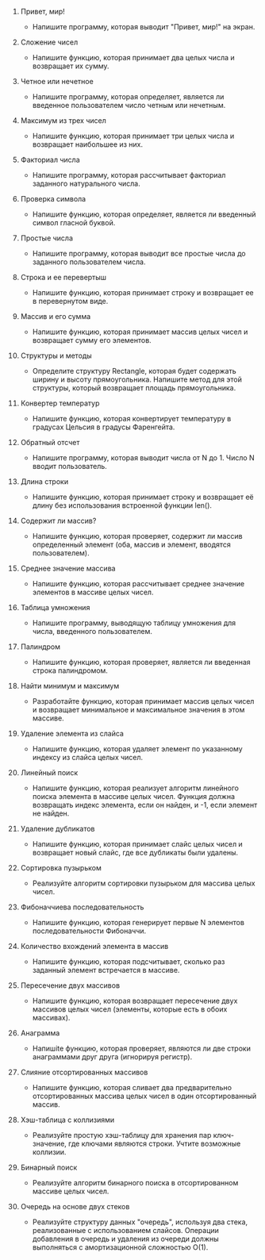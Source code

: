 1. Привет, мир!
   - Напишите программу, которая выводит "Привет, мир!" на экран.

2. Сложение чисел
   - Напишите функцию, которая принимает два целых числа и возвращает их сумму.

3. Четное или нечетное
   - Напишите программу, которая определяет, является ли введенное пользователем число четным или нечетным.

4. Максимум из трех чисел
   - Напишите функцию, которая принимает три целых числа и возвращает наибольшее из них.

5. Факториал числа
   - Напишите программу, которая рассчитывает факториал заданного натурального числа.

6. Проверка символа
   - Напишите функцию, которая определяет, является ли введенный символ гласной буквой.

7. Простые числа
   - Напишите программу, которая выводит все простые числа до заданного пользователем числа.

8. Строка и ее перевертыш
   - Напишите функцию, которая принимает строку и возвращает ее в перевернутом виде.

9. Массив и его сумма
   - Напишите функцию, которая принимает массив целых чисел и возвращает сумму его элементов.

10. Структуры и методы
    - Определите структуру Rectangle, которая будет содержать ширину и высоту прямоугольника. Напишите метод для этой структуры, который возвращает площадь прямоугольника.

11. Конвертер температур
    - Напишите функцию, которая конвертирует температуру в градусах Цельсия в градусы Фаренгейта.

12. Обратный отсчет
    - Напишите программу, которая выводит числа от N до 1. Число N вводит пользователь.

13. Длина строки
    - Напишите функцию, которая принимает строку и возвращает её длину без использования встроенной функции len().

14. Содержит ли массив?
    - Напишите функцию, которая проверяет, содержит ли массив определенный элемент (оба, массив и элемент, вводятся пользователем).

15. Среднее значение массива
    - Напишите функцию, которая рассчитывает среднее значение элементов в массиве целых чисел.

16. Таблица умножения
    - Напишите программу, выводящую таблицу умножения для числа, введенного пользователем.

17. Палиндром
    - Напишите функцию, которая проверяет, является ли введенная строка палиндромом.

18. Найти минимум и максимум
    - Разработайте функцию, которая принимает массив целых чисел и возвращает минимальное и максимальное значения в этом массиве.

19. Удаление элемента из слайса
    - Напишите функцию, которая удаляет элемент по указанному индексу из слайса целых чисел.

20. Линейный поиск
    - Напишите функцию, которая реализует алгоритм линейного поиска элемента в массиве целых чисел. Функция должна возвращать индекс элемента, если он найден, и -1, если элемент не найден.

21. Удаление дубликатов
    - Напишите функцию, которая принимает слайс целых чисел и возвращает новый слайс, где все дубликаты были удалены.

22. Сортировка пузырьком
    - Реализуйте алгоритм сортировки пузырьком для массива целых чисел.

23. Фибоначчиева последовательность
    - Напишите функцию, которая генерирует первые N элементов последовательности Фибоначчи.

24. Количество вхождений элемента в массив
    - Напишите функцию, которая подсчитывает, сколько раз заданный элемент встречается в массиве.

25. Пересечение двух массивов
    - Напишите функцию, которая возвращает пересечение двух массивов целых чисел (элементы, которые есть в обоих массивах).

26. Анаграмма
    - Напишite функцию, которая проверяет, являются ли две строки анаграммами друг друга (игнорируя регистр).

27. Слияние отсортированных массивов
    - Напишите функцию, которая сливает два предварительно отсортированных массива целых чисел в один отсортированный массив.

28. Хэш-таблица с коллизиями
    - Реализуйте простую хэш-таблицу для хранения пар ключ-значение, где ключами являются строки. Учтите возможные коллизии.

29. Бинарный поиск
    - Реализуйте алгоритм бинарного поиска в отсортированном массиве целых чисел.

30. Очередь на основе двух стеков
    - Реализуйте структуру данных "очередь", используя два стека, реализованные с использованием слайсов. Операции добавления в очередь и удаления из очереди должны выполняться с амортизационной сложностью O(1).